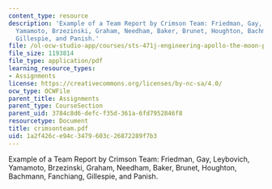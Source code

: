 ```yaml
---
content_type: resource
description: 'Example of a Team Report by Crimson Team: Friedman, Gay, Leybovich,
  Yamamoto, Brzezinski, Graham, Needham, Baker, Brunet, Houghton, Bachmann, Fanchiang,
  Gillespie, and Panish.'
file: /ol-ocw-studio-app/courses/sts-471j-engineering-apollo-the-moon-project-as-a-complex-system-spring-2007/1a2f426ce94c3479603c26872289f7b3_crimsonteam.pdf
file_size: 1193814
file_type: application/pdf
learning_resource_types:
- Assignments
license: https://creativecommons.org/licenses/by-nc-sa/4.0/
ocw_type: OCWFile
parent_title: Assignments
parent_type: CourseSection
parent_uid: 3784c8d6-defc-f35d-361a-6fd7952846f8
resourcetype: Document
title: crimsonteam.pdf
uid: 1a2f426c-e94c-3479-603c-26872289f7b3
---
```

Example of a Team Report by Crimson Team: Friedman, Gay, Leybovich, Yamamoto, Brzezinski, Graham, Needham, Baker, Brunet, Houghton, Bachmann, Fanchiang, Gillespie, and Panish.